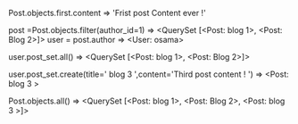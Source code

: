Post.objects.first.content => 'Frist post Content ever !'

post =Post.objects.filter(author_id=1) => <QuerySet [<Post: blog 1>, <Post: Blog 2>]>
user = post.author => <User: osama>

user.post_set.all() => <QuerySet [<Post: blog 1>, <Post: Blog 2>]>

user.post_set.create(title=' blog 3 ',content='Third post content ! ') => <Post: blog 3 >

Post.objects.all() => <QuerySet [<Post: blog 1>, <Post: Blog 2>, <Post: blog 3 >]>
